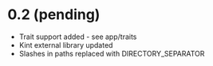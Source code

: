 # 0.2 (pending) #

* Trait support added - see app/traits
* Kint external library updated
* Slashes in paths replaced with DIRECTORY_SEPARATOR